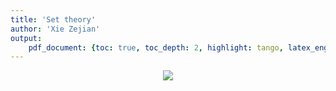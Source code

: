 ```yaml
---
title: 'Set theory'
author: 'Xie Zejian'
output:
    pdf_document: {toc: true, toc_depth: 2, highlight: tango, latex_engine: pdflatex}
---  
```

  
  
<p align="center"><img src="https://latex.codecogs.com/gif.latex?&#x5C;forall%20&#x5C;mathbf{r_3},&#x5C;exists%20x&#x5C;in&#x5C;reals%20x&#x5C;mathbf{r_1}+(1-x)&#x5C;mathbf{r_2}=&#x5C;mathbf{r_3}"/></p>  
  
  
